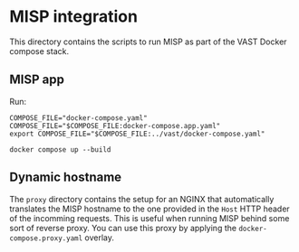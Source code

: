 # MISP integration

This directory contains the scripts to run MISP as part of the VAST Docker
compose stack.

## MISP app

Run:
```
COMPOSE_FILE="docker-compose.yaml"
COMPOSE_FILE="$COMPOSE_FILE:docker-compose.app.yaml"
export COMPOSE_FILE="$COMPOSE_FILE:../vast/docker-compose.yaml"

docker compose up --build
```

## Dynamic hostname

The `proxy` directory contains the setup for an NGINX that automatically
translates the MISP hostname to the one provided in the `Host` HTTP header of
the incomming requests. This is useful when running MISP behind some sort
of reverse proxy. You can use this proxy by applying the
`docker-compose.proxy.yaml` overlay.
